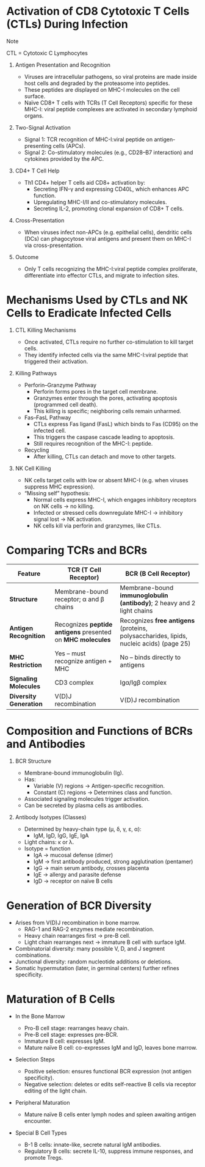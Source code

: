 # Activation of CD8 Cytotoxic T Cells (CTLs) During Infection

> [!NOTE]
> CTL = Cytotoxic C Lymphocytes

1. Antigen Presentation and Recognition
   - Viruses are intracellular pathogens, so viral proteins are made inside host
     cells and degraded by the proteasome into peptides.
   - These peptides are displayed on MHC-I molecules on the cell surface.
   - Naïve CD8+ T cells with TCRs (T Cell Receptors) specific for these
     MHC-I: viral peptide complexes are activated in secondary lymphoid organs.

2. Two-Signal Activation
   - Signal 1: TCR recognition of MHC-I:viral peptide on antigen-presenting cells
     (APCs).
   - Signal 2: Co-stimulatory molecules (e.g., CD28–B7 interaction) and cytokines
     provided by the APC.

3. CD4+ T Cell Help
   - Th1 CD4+ helper T cells aid CD8+ activation by:
     - Secreting IFN-γ and expressing CD40L, which enhances APC function.
     - Upregulating MHC-I/II and co-stimulatory molecules.
     - Secreting IL-2, promoting clonal expansion of CD8+ T cells.

4. Cross-Presentation
   - When viruses infect non-APCs (e.g. epithelial cells), dendritic cells (DCs) can
     phagocytose viral antigens and present them on MHC-I via cross-presentation.

5. Outcome
   - Only T cells recognizing the MHC-I:viral peptide complex proliferate,
     differentiate into effector CTLs, and migrate to infection sites.

# Mechanisms Used by CTLs and NK Cells to Eradicate Infected Cells

1. CTL Killing Mechanisms
   - Once activated, CTLs require no further co-stimulation to kill target cells.
   - They identify infected cells via the same MHC-I:viral peptide that triggered
     their activation.

2. Killing Pathways
   - Perforin–Granzyme Pathway
     - Perforin forms pores in the target cell membrane.
     - Granzymes enter through the pores, activating apoptosis (programmed cell
       death).
     - This killing is specific; neighboring cells remain unharmed.
   - Fas–FasL Pathway
     - CTLs express Fas ligand (FasL) which binds to Fas (CD95) on the infected
       cell.
     - This triggers the caspase cascade leading to apoptosis.
     - Still requires recognition of the MHC-I: peptide.
   - Recycling
     - After killing, CTLs can detach and move to other targets.

3. NK Cell Killing
   - NK cells target cells with low or absent MHC-I (e.g. when viruses suppress MHC
     expression).
   - “Missing self” hypothesis:
     - Normal cells express MHC-I, which engages inhibitory receptors on NK cells →
       no killing.
     - Infected or stressed cells downregulate MHC-I → inhibitory signal lost → NK
       activation.
     - NK cells kill via perforin and granzymes, like CTLs.

# Comparing TCRs and BCRs

| Feature                  | **TCR (T Cell Receptor)**                                      | **BCR (B Cell Receptor)**                                                                 |
| ------------------------ | -------------------------------------------------------------- | ----------------------------------------------------------------------------------------- |
| **Structure**            | Membrane-bound receptor; α and β chains                        | Membrane-bound **immunoglobulin (antibody)**; 2 heavy and 2 light chains                  |
| **Antigen Recognition**  | Recognizes **peptide antigens** presented on **MHC molecules** | Recognizes **free antigens** (proteins, polysaccharides, lipids, nucleic acids) (page 25) |
| **MHC Restriction**      | Yes – must recognize antigen + MHC                             | No – binds directly to antigens                                                           |
| **Signaling Molecules**  | CD3 complex                                                    | Igα/Igβ complex                                                                           |
| **Diversity Generation** | V(D)J recombination                                            | V(D)J recombination                                                                       |

# Composition and Functions of BCRs and Antibodies

1. BCR Structure
   - Membrane-bound immunoglobulin (Ig).
   - Has:
     - Variable (V) regions → Antigen-specific recognition.
     - Constant (C) regions → Determines class and function.
   - Associated signaling molecules trigger activation.
   - Can be secreted by plasma cells as antibodies.

2. Antibody Isotypes (Classes)
   - Determined by heavy-chain type (μ, δ, γ, ε, α):
     - IgM, IgD, IgG, IgE, IgA
   - Light chains: κ or λ.
   - Isotype = function
     - IgA → mucosal defense (dimer)
     - IgM → first antibody produced, strong agglutination (pentamer)
     - IgG → main serum antibody, crosses placenta
     - IgE → allergy and parasite defense
     - IgD → receptor on naïve B cells

# Generation of BCR Diversity

- Arises from V(D)J recombination in bone marrow.
  - RAG-1 and RAG-2 enzymes mediate recombination.
  - Heavy chain rearranges first → pre-B cell.
  - Light chain rearranges next → immature B cell with surface IgM.
- Combinatorial diversity: many possible V, D, and J segment combinations.
- Junctional diversity: random nucleotide additions or deletions.
- Somatic hypermutation (later, in germinal centers) further refines specificity.

# Maturation of B Cells

- In the Bone Marrow
  - Pro-B cell stage: rearranges heavy chain.
  - Pre-B cell stage: expresses pre-BCR.
  - Immature B cell: expresses IgM.
  - Mature naïve B cell: co-expresses IgM and IgD, leaves bone marrow.

- Selection Steps
  - Positive selection: ensures functional BCR expression (not antigen specificity).
  - Negative selection: deletes or edits self-reactive B cells via receptor editing
    of the light chain.

- Peripheral Maturation
  - Mature naïve B cells enter lymph nodes and spleen awaiting antigen encounter.

- Special B Cell Types
  - B-1 B cells: innate-like, secrete natural IgM antibodies.
  - Regulatory B cells: secrete IL-10, suppress immune responses, and promote Tregs.
